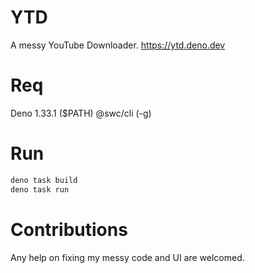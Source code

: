# YTD
A messy YouTube Downloader.
https://ytd.deno.dev

# Req
Deno 1.33.1 ($PATH)
@swc/cli (-g)

# Run
```sh
deno task build
deno task run
```

# Contributions
Any help on fixing my messy code and UI are welcomed.